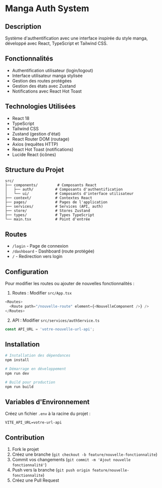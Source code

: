 # Manga Auth System

## Description
Système d'authentification avec une interface inspirée du style manga, développé avec React, TypeScript et Tailwind CSS.

## Fonctionnalités
- Authentification utilisateur (login/logout)
- Interface utilisateur manga stylisée
- Gestion des routes protégées
- Gestion des états avec Zustand
- Notifications avec React Hot Toast

## Technologies Utilisées
- React 18
- TypeScript
- Tailwind CSS
- Zustand (gestion d'état)
- React Router DOM (routage)
- Axios (requêtes HTTP)
- React Hot Toast (notifications)
- Lucide React (icônes)

## Structure du Projet
```
src/
├── components/         # Composants React
│   ├── auth/          # Composants d'authentification
│   └── ui/            # Composants d'interface utilisateur
├── context/           # Contextes React
├── pages/             # Pages de l'application
├── services/          # Services (API, auth)
├── store/             # Stores Zustand
├── types/             # Types TypeScript
└── main.tsx           # Point d'entrée
```

## Routes
- `/login` - Page de connexion
- `/dashboard` - Dashboard (route protégée)
- `/` - Redirection vers login

## Configuration
Pour modifier les routes ou ajouter de nouvelles fonctionnalités :

1. Routes : Modifier `src/App.tsx`
```typescript
<Routes>
  <Route path="/nouvelle-route" element={<NouvelleComponent />} />
</Routes>
```

2. API : Modifier `src/services/authService.ts`
```typescript
const API_URL = 'votre-nouvelle-url-api';
```

## Installation
```bash
# Installation des dépendances
npm install

# Démarrage en développement
npm run dev

# Build pour production
npm run build
```

## Variables d'Environnement
Créez un fichier `.env` à la racine du projet :
```
VITE_API_URL=votre-url-api
```

## Contribution
1. Fork le projet
2. Créez une branche (`git checkout -b feature/nouvelle-fonctionnalite`)
3. Commit vos changements (`git commit -m 'Ajout nouvelle fonctionnalité'`)
4. Push vers la branche (`git push origin feature/nouvelle-fonctionnalite`)
5. Créez une Pull Request